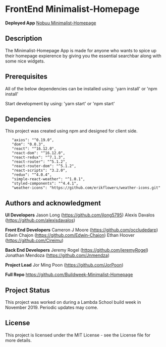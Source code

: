 # FrontEnd Minimalist-Homepage

**Deployed App**
[Nobuu Minimalist-Homepage](https://client.ethanhoover3.now.sh/)

## Description

The Minimalist-Homepage App is made for anyone who wants to spice up their homepage expierence by giving you the essential searchbar along with some nice widgets.

## Prerequisites

All of the below dependencies can be installed using:
'yarn install' or 'npm install'

Start development by using:
'yarn start' or 'npm start'

## Dependencies
 
 This project was created using npm and designed for client side.

 ```
    "axios": "^0.19.0",
    "dom": "0.0.3",
    "react": "^16.12.0",
    "react-dom": "^16.12.0",
    "react-redux": "^7.1.3",
    "react-router": "^5.1.2",
    "react-router-dom": "^5.1.2",
    "react-scripts": "3.2.0",
    "redux": "^4.0.4",
    "simple-react-weather": "^1.0.1",
    "styled-components": "^4.4.1",
    "weather-icons": "https://github.com/erikflowers/weather-icons.git"

 ```

 ## Authors and acknowledgment

 **UI Developers**
 Jason Long (https://github.com/jlong5795)
 Alexis Davalos (https://github.com/alexisdavalos)

 **Front End Developers**
 Cameron J Moore (https://github.com/occludedarp)
 Edwin Chajon (https://github.com/Edwin-Chajon)
 Ethan Hoover (https://github.com/Cireimu)

 **Back End Developers**
 Jeremy Rogel (https://github.com/jeremyRogel)
 Jonathan Mendoza (https://github.com/Jnmendza)

 **Project Lead**
 Jor Ming Poon (https://github.com/JorPoon)

 **Full Repo**
 https://github.com/Buildweek-Minimalist-Homepage

 ## Project Status
 This project was worked on during a Lambda School build week in November 2019. Periodic updates may come.

 ## License
 This project is licensed under the MIT License - see the License file for more details.